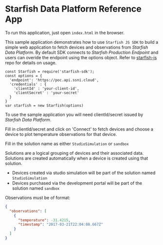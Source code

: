 # Starfish Data Platform Reference App

To run this application, just open `index.html` in the browser. 

This sample application demonstrates how to use `Starfish JS SDK` to build a simple web application to fetch devices and observations from *Starfish Data Platform*. By default SDK connects to *Starfish Production Endpoint* and users can overide the endpoint using the options object. Refer to [starfish-js](https://github.com/silverspringnetworks/starfish-js) repo for details on usage.

```
const Starfish = require('starfish-sdk');
const options = {
  'endpoint': 'https://poc.api.ssni.cloud',
  'credentials' : {
    'clientId' : 'your-client-id',
    'clientSecret' : 'your-secret'
  }
}
var starfish = new Starfish(options)
```

To use the sample application you will need clientId/secret issued by *Starfish Data Platform*.

Fill in clientId/secret and click on 'Connect' to fetch devices and choose a device to plot temperature observations for that device.

Fill in  the solution name as either `StudioSimulation` or `sandbox`

Solutions are a logical grouping of devices and their associated data. Solutions are created automatically when a device is created using that solution.
* Devices created via studio simulation will be part of the solution named `StudioSimulation`
* Devices purchased via the development portal will be part of the solution named `sandbox`

Observations must be of format:
```json
{
  "observations": [
    {
      "temperature": -31.4215,
      "timestamp": "2017-03-21T22:04:08.667Z"
    }
  ]
}
```
